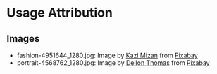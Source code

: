 # Usage Attribution
## Images
* fashion-4951644_1280.jpg: Image by <a href="https://pixabay.com/users/kaziminmizan-15648905/?utm_source=link-attribution&utm_medium=referral&utm_campaign=image&utm_content=4951644">Kazi Mizan</a> from <a href="https://pixabay.com//?utm_source=link-attribution&utm_medium=referral&utm_campaign=image&utm_content=4951644">Pixabay</a>
* portrait-4568762_1280.jpg: Image by <a href="https://pixabay.com/users/elsimage-14025988/?utm_source=link-attribution&utm_medium=referral&utm_campaign=image&utm_content=4568762">Dellon Thomas</a> from <a href="https://pixabay.com//?utm_source=link-attribution&utm_medium=referral&utm_campaign=image&utm_content=4568762">Pixabay</a>

